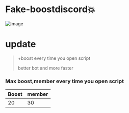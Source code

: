 # Fake-boostdiscord💥




![image](https://github.com/Ricciroco/Fake-boostdiscord/assets/139989826/51221bc3-eb07-40a9-98b9-41e0a2dcb7e4)

# update
> +boost every time you open script
> 
> better bot and more faster


### Max boost,member every time you open script

| Boost   | member |
|---------|--------|
| 20      | 30     |







